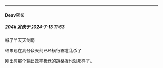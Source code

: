 ﻿
*****

####  Deay店长  
##### 204#       发表于 2024-7-13 11:53

喊了半天天剑弱

结果现在高分段天剑已经横行霸道乱杀了

刚出时那个输出效率极低的跳格版也就那样了。

